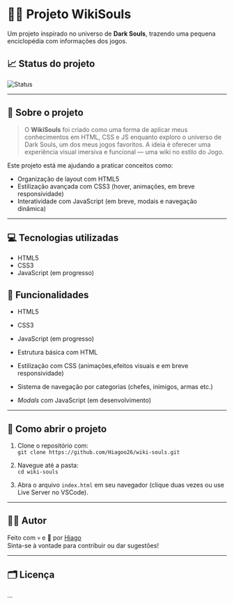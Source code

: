 # 🧙‍♂️ Projeto WikiSouls

Um projeto inspirado no universo de **Dark Souls**, trazendo uma pequena enciclopédia com informações dos jogos.

## 📈 Status do projeto

![Status](https://img.shields.io/badge/Status-Em%20andamento-yellow)

---

## 🧾 Sobre o projeto

> O **WikiSouls** foi criado como uma forma de aplicar meus conhecimentos em HTML, CSS e JS enquanto exploro o universo de Dark Souls, um dos meus jogos favoritos. A ideia é oferecer uma experiência visual imersiva e funcional — uma wiki no estilo do Jogo.

Este projeto está me ajudando a praticar conceitos como:

- Organização de layout com HTML5
- Estilização avançada com CSS3 (hover, animações, em breve responsividade)
- Interatividade com JavaScript (em breve, modais e navegação dinâmica)

---
## 💻 Tecnologias utilizadas

- HTML5
- CSS3
- JavaScript (em progresso)
  
## 🚀 Funcionalidades 

- HTML5
- CSS3
- JavaScript (em progresso)

- Estrutura básica com HTML
- Estilização com CSS (animações,efeitos visuais e em breve responsividade)
- Sistema de navegação por categorias (chefes, inimigos, armas etc.)
- *Modals* com JavaScript (em desenvolvimento)

---

## 📂 Como abrir o projeto

1. Clone o repositório com:  
   `git clone https://github.com/Hiagoo26/wiki-souls.git`

2. Navegue até a pasta:  
   `cd wiki-souls`

3. Abra o arquivo `index.html` em seu navegador (clique duas vezes ou use Live Server no VSCode).

---

## 👨‍💻 Autor

Feito com 💀 e 🍞 por [Hiago](https://github.com/Hiagoo26)  
Sinta-se à vontade para contribuir ou dar sugestões!

---

## 🗂️ Licença
...

